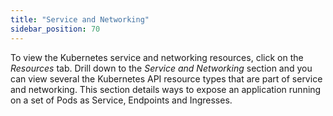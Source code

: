 ```yaml
---
title: "Service and Networking"
sidebar_position: 70
---
```


To view the Kubernetes service and networking resources, click on the <i>Resources</i> tab. Drill down to the <i>Service and Networking</i> section and you can view several the Kubernetes API resource types that are part of service and networking. This section details ways to expose an application running on a set of Pods as Service, Endpoints and Ingresses.
